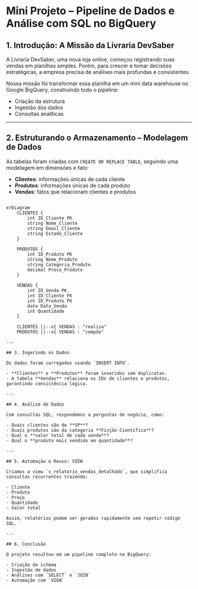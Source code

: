
# Mini Projeto – Pipeline de Dados e Análise com SQL no BigQuery

## 1. Introdução: A Missão da Livraria DevSaber

A Livraria DevSaber, uma nova loja online, começou registrando suas vendas em planilhas simples. Porém, para crescer e tomar decisões estratégicas, a empresa precisa de análises mais profundas e consistentes.

Nossa missão foi transformar essa planilha em um mini data warehouse no Google BigQuery, construindo todo o pipeline:

- Criação da estrutura
- Ingestão dos dados
- Consultas analíticas

---

## 2. Estruturando o Armazenamento – Modelagem de Dados

As tabelas foram criadas com `CREATE OR REPLACE TABLE`, seguindo uma modelagem em dimensões e fato:

- **Clientes**: informações únicas de cada cliente  
- **Produtos**: informações únicas de cada produto  
- **Vendas**: fatos que relacionam clientes e produtos  

```

erDiagram
    CLIENTES {
        int ID_Cliente PK
        string Nome_Cliente
        string Email_Cliente
        string Estado_Cliente
    }

    PRODUTOS {
        int ID_Produto PK
        string Nome_Produto
        string Categoria_Produto
        decimal Preco_Produto
    }

    VENDAS {
        int ID_Venda PK
        int ID_Cliente FK
        int ID_Produto FK
        date Data_Venda
        int Quantidade
    }

    CLIENTES ||--o{ VENDAS : "realiza"
    PRODUTOS ||--o{ VENDAS : "compõe"

---

## 3. Ingerindo os Dados

Os dados foram carregados usando `INSERT INTO`.

- **Clientes** e **Produtos** foram inseridos sem duplicatas.  
- A tabela **Vendas** relaciona os IDs de clientes e produtos, garantindo consistência lógica.  

---

## 4. Análise de Dados

Com consultas SQL, respondemos a perguntas de negócio, como:

- Quais clientes são de **SP**?  
- Quais produtos são da categoria **Ficção Científica**?  
- Qual o **valor total de cada venda**?  
- Qual o **produto mais vendido em quantidade**?  

---

## 5. Automação e Reuso: VIEW

Criamos a view `v_relatorio_vendas_detalhado`, que simplifica consultas recorrentes trazendo:

- Cliente  
- Produto  
- Preço  
- Quantidade  
- Valor total  

Assim, relatórios podem ser gerados rapidamente sem repetir código SQL.

---

## 6. Conclusão

O projeto resultou em um pipeline completo no BigQuery:

- Criação de schema  
- Ingestão de dados  
- Análises com `SELECT` e `JOIN`  
- Automação com `VIEW`  


